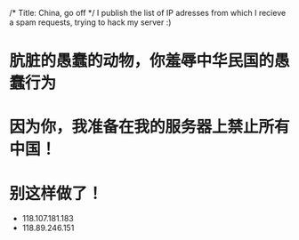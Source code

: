 /*
Title: China, go off
*/
I publish the list of IP adresses from which I recieve a spam requests, trying to hack my server :)

# 肮脏的愚蠢的动物，你羞辱中华民国的愚蠢行为
# 因为你，我准备在我的服务器上禁止所有中国！
# 别这样做了！

+ 118.107.181.183 
+ 118.89.246.151

